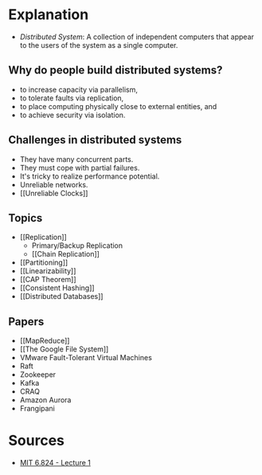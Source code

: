 # Explanation
- *Distributed System*: A collection of independent computers that appear to the users of the system as a single computer.

## Why do people build distributed systems?
- to increase capacity via parallelism,
- to tolerate faults via replication,
- to place computing physically close to external entities, and
- to achieve security via isolation.

## Challenges in distributed systems
- They have many concurrent parts.
- They must cope with partial failures.
- It's tricky to realize performance potential.
- Unreliable networks.
- [[Unreliable Clocks]]

## Topics
- [[Replication]]
	- Primary/Backup Replication
	- [[Chain Replication]]
- [[Partitioning]]
- [[Linearizability]]
- [[CAP Theorem]]
- [[Consistent Hashing]]
- [[Distributed Databases]]

## Papers
- [[MapReduce]]
- [[The Google File System]]
- VMware Fault-Tolerant Virtual Machines
- Raft
- Zookeeper
- Kafka
- CRAQ
- Amazon Aurora
- Frangipani

# Sources
- [MIT 6.824 - Lecture 1](https://www.youtube.com/watch?v=cQP8WApzIQQ&list=PLrw6a1wE39_tb2fErI4-WkMbsvGQk9_UB&index=1&pp=iAQB)
